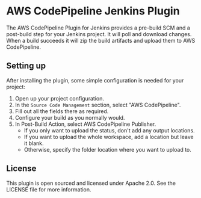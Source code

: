 # AWS CodePipeline Jenkins Plugin

The AWS CodePipeline Plugin for Jenkins provides a pre-build SCM and a post-build step
for your Jenkins project. It will poll and download changes. When a build succeeds it
will zip the build artifacts and upload them to AWS CodePipeline.

## Setting up

After installing the plugin, some simple configuration is needed for your project:

1. Open up your project configuration.
2. In the `Source Code Management` section, select "AWS CodePipeline".
3. Fill out all the fields there as required.
4. Configure your build as you normally would.
5. In Post-Build Action, select AWS CodePipeline Publisher.
    * If you only want to upload the status, don't add any output locations.
    * If you want to upload the whole workspace, add a location but leave it blank.
    * Otherwise, specify the folder location where you want to upload to.

## License

This plugin is open sourced and licensed under Apache 2.0. See the LICENSE file for more information.
